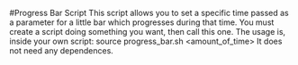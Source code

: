 #Progress Bar Script
This script allows you to set a specific time passed as a parameter for a
little bar which progresses during that time.
You must create a script doing something you want, then call this one.
The usage is, inside your own script:
	source progress_bar.sh <amount_of_time>
It does not need any dependences.
